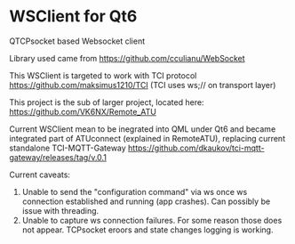 # WSClient for Qt6

QTCPsocket based Websocket client 

Library used came from https://github.com/cculianu/WebSocket

This WSClient is targeted to work with TCI protocol https://github.com/maksimus1210/TCI (TCI uses ws;// on transport layer)

This project is the sub of larger project, located here: https://github.com/VK6NX/Remote_ATU

Current WSClient mean to be inegrated into QML under Qt6 and became integrated part of ATUconnect (explained in RemoteATU), replacing current standalone TCI-MQTT-Gateway https://github.com/dkaukov/tci-mqtt-gateway/releases/tag/v.0.1

Current caveats:
1. Unable to send the "configuration command" via ws once ws connection established and running (app crashes). Can possibly be issue with threading.
2. Unable to capture ws connection failures. For some reason those does not appear. TCPsocket eroors and state changes logging is working.
